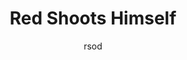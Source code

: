 ---
media: "images/rounds/war/soviet_shoots_self.png"
media_type: image
title: Red Shoots Himself
author: rsod
desc: Soviet Marine Red Jamiroquai exercises the worst trigger discipline ever seen in the Soviet Armed Forces.
---